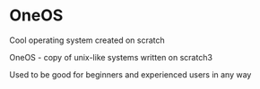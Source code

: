 # OneOS
Cool operating system created on scratch


OneOS - copy of unix-like systems written on scratch3

Used to be good for beginners and experienced users in any way
